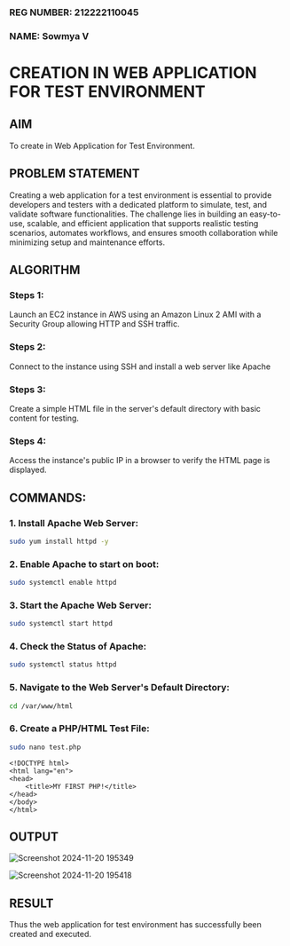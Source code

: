 ### REG NUMBER: 212222110045
### NAME: Sowmya V
# CREATION IN WEB APPLICATION FOR TEST ENVIRONMENT
  
## AIM
To create in Web Application for Test Environment.
## PROBLEM STATEMENT
Creating a web application for a test environment is essential to provide developers and testers with a dedicated platform to simulate, test, and validate software functionalities. The challenge lies in building an easy-to-use, scalable, and efficient application that supports realistic testing scenarios, automates workflows, and ensures smooth collaboration while minimizing setup and maintenance efforts.

## ALGORITHM
 ### Steps 1:
 Launch an EC2 instance in AWS using an Amazon Linux 2 AMI with a Security Group allowing HTTP and SSH traffic.
 ### Steps 2:
 Connect to the instance using SSH and install a web server like Apache
 ### Steps 3:
 Create a simple HTML file in the server's default directory with basic content for testing.
 ### Steps 4:
 Access the instance's public IP in a browser to verify the HTML page is displayed.

## COMMANDS:


### 1. **Install Apache Web Server:**
   ```bash
   sudo yum install httpd -y
   ```

### 2. **Enable Apache to start on boot:**
   ```bash
   sudo systemctl enable httpd
   ```

### 3. **Start the Apache Web Server:**
   ```bash
   sudo systemctl start httpd
   ```

### 4. **Check the Status of Apache:**
   ```bash
   sudo systemctl status httpd
   ```

### 5. **Navigate to the Web Server's Default Directory:**
   ```bash
   cd /var/www/html
   ```

### 6. **Create a PHP/HTML Test File:**
   ```bash
   sudo nano test.php
   ```
```
<!DOCTYPE html>
<html lang="en">
<head>
    <title>MY FIRST PHP!</title>
</head>
</body>
</html>
```


## OUTPUT

![Screenshot 2024-11-20 195349](https://github.com/user-attachments/assets/f3af4fd2-771a-4d8e-8471-c48087ab0b34)

![Screenshot 2024-11-20 195418](https://github.com/user-attachments/assets/d8a85eb2-8bef-48a3-b20e-60b5ac8ba6eb)

## RESULT
Thus the web application for test environment has successfully been created and executed.

  



